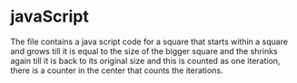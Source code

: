# javaScript
The file contains a java script code for a square that starts within  a square and grows till it is equal to the size of the bigger square and the shrinks again till
it is back to its original size and this is counted as one iteration, there is a counter in the center that counts the iterations.
